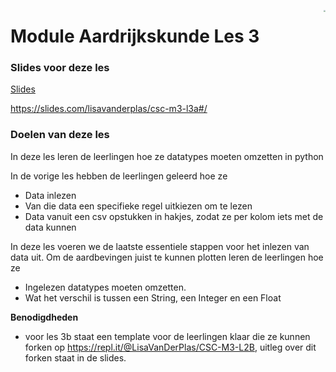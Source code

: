 <img src="/Users/lisa/Python_in_de_klas/Module-Aardrijkskunde/Les 1/Logo cs-certificate.jpg"
style="zoom:20%" align="right">
# Module Aardrijkskunde Les 3

### Slides voor deze les

[Slides](https://slides.com/lisavanderplas/csc-m3-l3a#/)

https://slides.com/lisavanderplas/csc-m3-l3a#/

### Doelen van deze les

In deze les leren de leerlingen hoe ze datatypes moeten omzetten in python

In de vorige les hebben de leerlingen geleerd hoe ze

- Data inlezen
- Van die data een specifieke regel uitkiezen om te lezen
- Data vanuit een csv opstukken in hakjes, zodat ze per kolom iets met de data kunnen

In deze les voeren we de laatste essentiele stappen voor het inlezen van data uit. Om de aardbevingen juist te kunnen plotten leren de leerlingen hoe ze 

* Ingelezen datatypes moeten omzetten. 
* Wat het verschil is tussen een String, een Integer en een Float

**Benodigdheden**

- voor les 3b staat een template voor de leerlingen klaar die ze kunnen forken op https://repl.it/@LisaVanDerPlas/CSC-M3-L2B, uitleg over dit forken staat in de slides.


